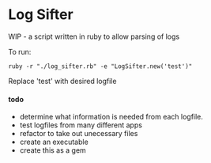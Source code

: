 # Log Sifter

WIP - a script written in ruby to allow parsing of logs

To run:
```
ruby -r "./log_sifter.rb" -e "LogSifter.new('test')"
```

Replace 'test' with desired logfile

#### todo
* determine what information is needed from each logfile.
* test logfiles from many different apps
* refactor to take out unecessary files
* create an executable
* create this as a gem
